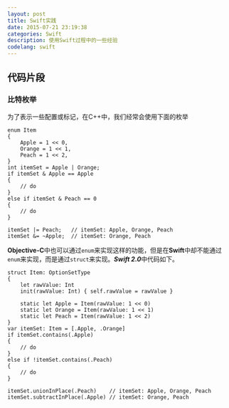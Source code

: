 ```yaml
---
layout: post
title: Swift实践
date: 2015-07-21 23:19:38
categories: Swift
description: 使用Swift过程中的一些经验
codelang: swift
---
```



## 代码片段

### 比特枚举
为了表示一些配置或标记，在C++中，我们经常会使用下面的枚举

```
enum Item
{
    Apple = 1 << 0,
    Orange = 1 << 1,
    Peach = 1 << 2,
}
int itemSet = Apple | Orange;
if itemSet & Apple == Apple
{
    // do
}
else if itemSet & Peach == 0
{
    // do
}

itemSet |= Peach;   // itemSet: Apple, Orange, Peach
itemSet &= ~Apple;  // itemSet: Orange, Peach
```
**Objective-C**中也可以通过`enum`来实现这样的功能，但是在**Swift**中却不能通过`enum`来实现，而是通过`struct`来实现。***Swift 2.0***中代码如下。

```
struct Item: OptionSetType
{
    let rawValue: Int
    init(rawValue: Int) { self.rawValue = rawValue }

    static let Apple = Item(rawValue: 1 << 0)
    static let Orange = Item(rawValue: 1 << 1)
    static let Peach = Item(rawValue: 1 << 2)
}
var itemSet: Item = [.Apple, .Orange]
if itemSet.contains(.Apple)
{
    // do
}
else if !itemSet.contains(.Peach)
{
    // do
}

itemSet.unionInPlace(.Peach)    // itemSet: Apple, Orange, Peach
itemSet.subtractInPlace(.Apple) // itemSet: Orange, Peach
```